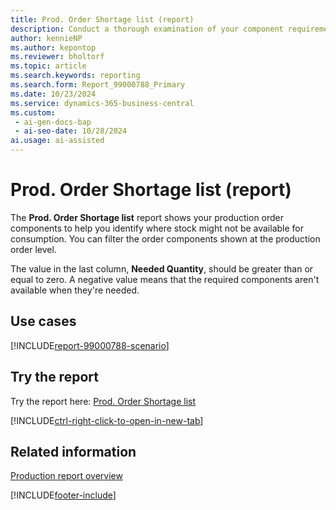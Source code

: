 ```yaml
---
title: Prod. Order Shortage list (report)
description: Conduct a thorough examination of your component requirements and assess the availability of stock against the projected due dates.
author: kennieNP
ms.author: kepontop
ms.reviewer: bholtorf
ms.topic: article
ms.search.keywords: reporting
ms.search.form: Report_99000788_Primary
ms.date: 10/23/2024
ms.service: dynamics-365-business-central
ms.custom:
 - ai-gen-docs-bap
 - ai-seo-date: 10/28/2024
ai.usage: ai-assisted
---
```


# Prod. Order Shortage list (report)

The **Prod. Order Shortage list** report shows your production order components to help you identify where stock might not be available for consumption. You can filter the order components shown at the production order level.

The value in the last column, **Needed Quantity**, should be greater than or equal to zero. A negative value means that the required components aren't available when they're needed.

## Use cases

[!INCLUDE[report-99000788-scenario](../includes/report-99000788-scenario-include.md)]

<!-- 

Prompt

Below is a report in an ERP system. Provide 3-4 use cases for different personas working with production or manufacturing.

Format like this:    
  
As a <persona>, use the report to    
* use case 1  
* use case 2    

Do not capitalize the persona names. 

Do not start lines with "Use the data to"

## Report name
Prod. Order Shortage list

## Report description
This report can be used to see all components that are not available because of missing stock. So, this overview can be used to see in time, if the timeline for a planned or released production order if the planned time can be kept.

### What the report does

### Use cases
Conduct a thorough examination of your component requirements to assess the availability of stock against the projected due dates. 
This analysis aims to identify any discrepancies between the required components and the existing inventory levels, ensuring that all necessary materials are available for consumption when needed. By doing so, you can proactively address potential shortages and avoid delays in the production process.

Please include your data sources and URLs

-->

## Try the report

Try the report here: [Prod. Order Shortage list](https://businesscentral.dynamics.com?report=99000788)

[!INCLUDE[ctrl-right-click-to-open-in-new-tab](../includes/ctrl-right-click-to-open-in-new-tab.md)]

## Related information

[Production report overview](../production-reports.md)

[!INCLUDE[footer-include](../includes/footer-banner.md)]
